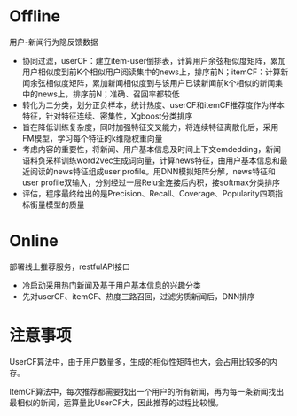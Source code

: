 # Offline
用户-新闻行为隐反馈数据

 - 协同过滤，userCF：建立item-user倒排表，计算用户余弦相似度矩阵，累加用户相似度到前K个相似用户阅读集中的news上，排序前N；itemCF：计算新闻余弦相似度矩阵，累加新闻相似度到与该用户已读新闻前k个相似的新闻集中的news上，排序前N；准确、召回率都较低
 - 转化为二分类，划分正负样本，统计热度、userCF和itemCF推荐度作为样本特征，针对特征连续、密集性，Xgboost分类排序       
 - 旨在降低训练复杂度，同时加强特征交叉能力，将连续特征离散化后，采用FM模型，学习每个特征的k维隐权重向量 
 - 考虑内容的重要性，将新闻、用户基本信息及时间上下文emdedding，新闻语料负采样训练word2vec生成词向量，计算news特征，由用户基本信息和最近阅读的news特征组成user profile。用DNN模拟矩阵分解，news特征和user profile双输入，分别经过一层Relu全连接后内积，接softmax分类排序
 - 评估，程序最终给出的是Precision、Recall、Coverage、Popularity四项指标衡量模型的质量

# Online
部署线上推荐服务，restfulAPI接口

 - 冷启动采用热门新闻及基于用户基本信息的兴趣分类
 - 先对userCF、itemCF、热度三路召回，过滤劣质新闻后，DNN排序

# 注意事项
UserCF算法中，由于用户数量多，生成的相似性矩阵也大，会占用比较多的内存。

ItemCF算法中，每次推荐都需要找出一个用户的所有新闻，再为每一条新闻找出最相似的新闻，运算量比UserCF大，因此推荐的过程比较慢。